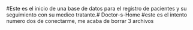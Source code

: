 #Este es el inicio de una base de datos para el registro de pacientes y su seguimiento con su medico tratante.# Doctor-s-Home
#este es el intento numero dos de conectarme, me acaba de borrar 3 archivos
